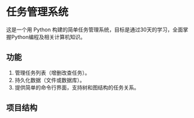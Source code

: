 # 任务管理系统
这是一个用 Python 构建的简单任务管理系统，目标是通过30天的学习，全面掌握Python编程及相关计算机知识。

## 功能
1. 管理任务列表（增删改查任务）。
2. 持久化数据（文件或数据库）。
3. 提供简单的命令行界面，支持树和图结构的任务关系。

## 项目结构
